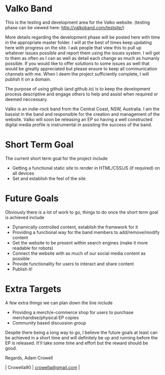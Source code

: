 Valko Band
=========

This is the testing and development area for the Valko website.
(testing phase can be viewed here: http://valkoband.com/testsite/)

More details regarding the development phase will be posted here with time in the appropriate master folder. I will at the best of times keep updating here with progress on the site. I ask people that view this to pull up whatever issues possible and report them using the issues system. I will get to them as often as I can as well as detail each change as much as humanly possible. If you would like to offer solutions to some issues as well that would be greatly appreciated but please ensure to keep all communication channels with me. When I deem the project sufficiently complete, I will publish it on a domain.

The purpose of using github (and github.io) is to keep the development process descriptive and engage others to help and assist when required or deemed neccessary.

Valko is an indie-rock band from the Central Coast, NSW, Australia. I am the bassist in the band and responsible for the creation and management of the website. Valko will soon be releasing an EP so having a well constructed digital media profile is instrumental in assisting the success of the band.

Short Term Goal
=========
The current short term goal for the project include
- Getting a functional static site to render in HTML/CSS/JS (if required) on all devices
- Set and establish the feel of the site

Future Goals
========= 
Obviously there is a lot of work to go, things to do once the short term goal is achieved include
- Dynamically controlled content, establish the framework for it
- Providing a functional way for the band members to add/remove/modify content
- Get the website to be present within search engines (make it more readable for robots)
- Connect the website with as much of our social media content as possible
- Provide functionality for users to interact and share content
- Publish it!

Extra Targets
=========
A few extra things we can plan down the line include
- Providing a merch/e-commerce shop for users to purchase merchandise/physical EP copies
- Community based discussion group
 
Despite there being a long way to go, I believe the future goals at least can be achieved in a short time and will definitely be up and running before the EP is released. It'll take some time and effort but the reward should be good.

Regards,
Adam Crowell 

| Crowella90 | crowella@gmail.com | 
